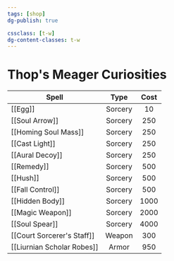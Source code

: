 ```yaml
---
tags: [shop]
dg-publish: true

cssclass: [t-w]
dg-content-classes: t-w
---
```


# Thop's Meager Curiosities

| Spell                      |  Type   | Cost |
| -------------------------- |:-------:|:----:|
| [[Egg]]                    | Sorcery |  10  |
| [[Soul Arrow]]             | Sorcery | 250  |
| [[Homing Soul Mass]]       | Sorcery | 250  |
| [[Cast Light]]             | Sorcery | 250  |
| [[Aural Decoy]]            | Sorcery | 250  |
| [[Remedy]]                 | Sorcery | 500  |
| [[Hush]]                   | Sorcery | 500  |
| [[Fall Control]]           | Sorcery | 500  |
| [[Hidden Body]]            | Sorcery | 1000 |
| [[Magic Weapon]]           | Sorcery | 2000 |
| [[Soul Spear]]             | Sorcery | 4000 |
| [[Court Sorcerer's Staff]] | Weapon  | 300  | 
| [[Liurnian Scholar Robes]] |  Armor  | 950  |
